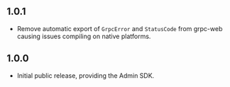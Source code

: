 ## 1.0.1

- Remove automatic export of `GrpcError` and `StatusCode` from grpc-web causing issues compiling on native platforms.

## 1.0.0

- Initial public release, providing the Admin SDK.
